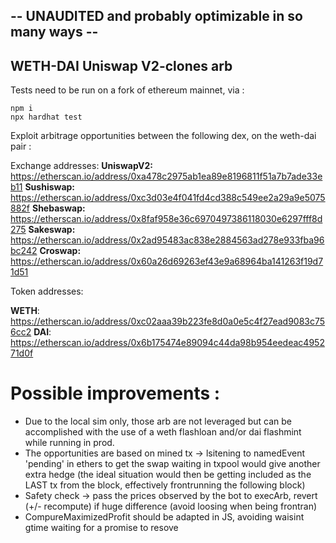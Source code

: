 -- UNAUDITED and probably optimizable in so many ways --
----------------------------------------------------------------------

## WETH-DAI Uniswap V2-clones arb

Tests need to be run on a fork of ethereum mainnet, via :

    npm i
    npx hardhat test
    

Exploit arbitrage opportunities between the following dex, on the weth-dai pair :

Exchange addresses:
**UniswapV2:** https://etherscan.io/address/0xa478c2975ab1ea89e8196811f51a7b7ade33eb11
**Sushiswap:** https://etherscan.io/address/0xc3d03e4f041fd4cd388c549ee2a29a9e5075882f
**Shebaswap:** https://etherscan.io/address/0x8faf958e36c6970497386118030e6297fff8d275
**Sakeswap:** https://etherscan.io/address/0x2ad95483ac838e2884563ad278e933fba96bc242
**Croswap:** https://etherscan.io/address/0x60a26d69263ef43e9a68964ba141263f19d71d51

Token addresses:

**WETH**: https://etherscan.io/address/0xc02aaa39b223fe8d0a0e5c4f27ead9083c756cc2
**DAI**: https://etherscan.io/address/0x6b175474e89094c44da98b954eedeac495271d0f



# Possible improvements :
- Due to the local sim only, those arb are not leveraged but can be accomplished with
the use of a weth flashloan and/or dai flashmint while running in prod.
- The opportunities are based on mined tx -> lsitening to namedEvent 'pending' in ethers to
get the swap waiting in txpool would give another extra hedge (the ideal situation would then
be getting included as the LAST tx from the block, effectively frontrunning the following block)
- Safety check -> pass the prices observed by the bot to execArb, revert (+/- recompute) if
huge difference (avoid loosing when being frontran)
- CompureMaximizedProfit should be adapted in JS, avoiding waisint gtime waiting for a promise
to resove